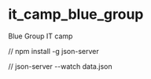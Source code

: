 # it_camp_blue_group
Blue Group IT camp


// npm install -g json-server

// json-server --watch data.json
